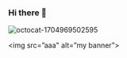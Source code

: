 ### Hi there 👋

![octocat-1704969502595](https://github.com/Skyhonze/Skyhonze/assets/103993379/976ad224-656a-4db5-adbe-5a08aabf4e3f)

<img src=”aaa" alt=”my banner”>

<!--
**Skyhonze/Skyhonze** is a ✨ _special_ ✨ repository because its `README.md` (this file) appears on your GitHub profile.


- 🔭 I’m currently working on some projects for Hackhaton
- 🌱 I’m still learning in Satya Wacana Christian University
- 👯 I’m looking to collaborate on Data Science or related projects
- 🤔 I’m looking for help with some progress on my projects like web-scraper
- 💬 Ask me about Data, and I'll make sure to answer you (maybe it will be taking some time but I'll make sure I answer you)
- 📫 You can reach me via DM's in Instagram or chat in LinkedIn
- 😄 Pronouns: He/Him
- ⚡ Fun fact: I'm anything except boring! And I like participating in Hackhaton

-->

<script src="https://platform.linkedin.com/badges/js/profile.js" async defer type="text/javascript"></script>
